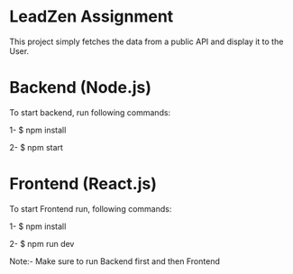 # LeadZen Assignment

This project simply fetches the data from a public API and display it to the User.

# Backend (Node.js)
To start backend, run following commands:


1- $ npm install

2- $ npm start


# Frontend (React.js)
To start Frontend run, following commands:

1- $ npm install

2- $ npm run dev

Note:- Make sure to run Backend first and then Frontend
